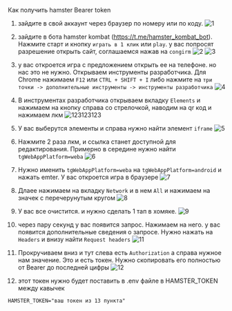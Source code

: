 Как получить hamster Bearer token

1. зайдите в свой аккаунт через браузер по номеру или по коду.
![1](https://github.com/user-attachments/assets/0f307b70-b5fa-4479-9ffa-fe0cad537a9e)

2. зайдите в бота hamster kombat (https://t.me/hamster_kombat_bot).
   Нажмите старт и кнопку `играть в 1 клик` или `play`.
   у вас попросят разрешение открыть сайт, соглашаемся нажав на `congirm`
![2](https://github.com/user-attachments/assets/b95141ed-c44e-4853-ad2e-de47e463c18e)
![3](https://github.com/user-attachments/assets/5975d491-2b28-4b70-bf8f-1558ab3c8683)

4. у вас откроется игра с предложением открыть ее на телефоне.
   но нас это не нужно. Открываем инструменты разработчика. Для Chrome нажимаем `F12` или `CTRL + SHIFT + I` либо нажмите на `три точки -> дополнительные инструменты -> инструменты разработчика`
![4](https://github.com/user-attachments/assets/610bf810-6d66-4a35-ad08-a558275bf939)

5. В инструментах разработчика открываем вкладку `Elements` и нажимаем на кнопку справа со стрелочкой, наводим на qr код и нажимаем лкм
![123123123](https://github.com/user-attachments/assets/b01121d8-11f5-42a5-9ffd-2596bc855d2e)

6. У вас выберутся элементы и справа нужно найти элемент `iframe` 
![5](https://github.com/user-attachments/assets/b99f849a-568d-42c0-8de8-edf28adb4fa1)

7. Нажмите 2 раза лкм, и ссылка станет доступной для редактирования. Примерно в середине нужно найти `tgWebAppPlatform=weba`
![6](https://github.com/user-attachments/assets/7536093e-b1cf-4183-93e3-e31cba21e73b)

8. Нужно именить `tgWebAppPlatform=weba` на `tgWebAppPlatform=android` и нажать emter. 
   У вас откроется игра в браузере
![7](https://github.com/user-attachments/assets/c463489e-bd83-4ea9-8daa-6a81e960514e)

9. Длаее нажимаем на вкладку `Network` и в нем `All` и нажимаем на значек с перечерунутым кругом
![8](https://github.com/user-attachments/assets/320d8eb3-f3c2-4589-ad47-1445a6a4b50c)

10. У вас все очистится. и нужно сделать 1 тап в хомяке.
![9](https://github.com/user-attachments/assets/3592748b-5629-4e64-83e4-7cf88ef5d5b1)

11. через пару секунд у вас появится запрос. Нажимаем на него. у вас появится дополнительные сведения о запросе.
   Нужно нажать на `Headers` и внизу найти `Request headers`
![11](https://github.com/user-attachments/assets/aceb418e-87c5-4746-b515-29cfa0bff660)

13. Прокручиваем вниз и тут слева есть `Authorization` а справа нужное нам значение. Это и есть токен.
    Нужно скопировать его полностью от Bearer до последней цифры
![12](https://github.com/user-attachments/assets/a68c821c-ebe1-4829-8897-29ca5908fdff)

14. этот токен нужно будет поставить в .env файле в HAMSTER_TOKEN между кавычек
    
   `HAMSTER_TOKEN="ваш токен из 13 пункта"`
